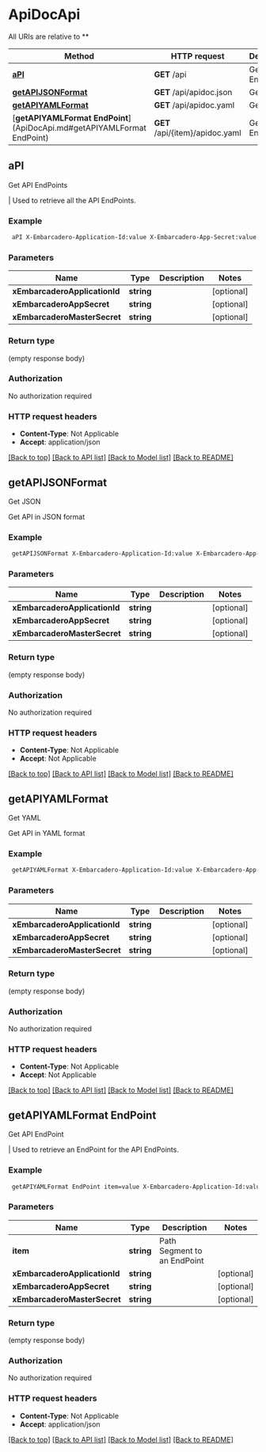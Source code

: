 # ApiDocApi

All URIs are relative to **

Method | HTTP request | Description
------------- | ------------- | -------------
[**aPI**](ApiDocApi.md#aPI) | **GET** /api | Get API EndPoints
[**getAPIJSONFormat**](ApiDocApi.md#getAPIJSONFormat) | **GET** /api/apidoc.json | Get JSON
[**getAPIYAMLFormat**](ApiDocApi.md#getAPIYAMLFormat) | **GET** /api/apidoc.yaml | Get YAML
[**getAPIYAMLFormat EndPoint**](ApiDocApi.md#getAPIYAMLFormat EndPoint) | **GET** /api/{item}/apidoc.yaml | Get API EndPoint


## **aPI**

Get API EndPoints

|
    Used to retrieve all the API EndPoints.

### Example
```bash
 aPI X-Embarcadero-Application-Id:value X-Embarcadero-App-Secret:value X-Embarcadero-Master-Secret:value
```

### Parameters

Name | Type | Description  | Notes
------------- | ------------- | ------------- | -------------
 **xEmbarcaderoApplicationId** | **string** |  | [optional]
 **xEmbarcaderoAppSecret** | **string** |  | [optional]
 **xEmbarcaderoMasterSecret** | **string** |  | [optional]

### Return type

(empty response body)

### Authorization

No authorization required

### HTTP request headers

 - **Content-Type**: Not Applicable
 - **Accept**: application/json

[[Back to top]](#) [[Back to API list]](../README.md#documentation-for-api-endpoints) [[Back to Model list]](../README.md#documentation-for-models) [[Back to README]](../README.md)

## **getAPIJSONFormat**

Get JSON

Get API in JSON format

### Example
```bash
 getAPIJSONFormat X-Embarcadero-Application-Id:value X-Embarcadero-App-Secret:value X-Embarcadero-Master-Secret:value
```

### Parameters

Name | Type | Description  | Notes
------------- | ------------- | ------------- | -------------
 **xEmbarcaderoApplicationId** | **string** |  | [optional]
 **xEmbarcaderoAppSecret** | **string** |  | [optional]
 **xEmbarcaderoMasterSecret** | **string** |  | [optional]

### Return type

(empty response body)

### Authorization

No authorization required

### HTTP request headers

 - **Content-Type**: Not Applicable
 - **Accept**: Not Applicable

[[Back to top]](#) [[Back to API list]](../README.md#documentation-for-api-endpoints) [[Back to Model list]](../README.md#documentation-for-models) [[Back to README]](../README.md)

## **getAPIYAMLFormat**

Get YAML

Get API in YAML format

### Example
```bash
 getAPIYAMLFormat X-Embarcadero-Application-Id:value X-Embarcadero-App-Secret:value X-Embarcadero-Master-Secret:value
```

### Parameters

Name | Type | Description  | Notes
------------- | ------------- | ------------- | -------------
 **xEmbarcaderoApplicationId** | **string** |  | [optional]
 **xEmbarcaderoAppSecret** | **string** |  | [optional]
 **xEmbarcaderoMasterSecret** | **string** |  | [optional]

### Return type

(empty response body)

### Authorization

No authorization required

### HTTP request headers

 - **Content-Type**: Not Applicable
 - **Accept**: Not Applicable

[[Back to top]](#) [[Back to API list]](../README.md#documentation-for-api-endpoints) [[Back to Model list]](../README.md#documentation-for-models) [[Back to README]](../README.md)

## **getAPIYAMLFormat EndPoint**

Get API EndPoint

|
    Used to retrieve an EndPoint for the API EndPoints.

### Example
```bash
 getAPIYAMLFormat EndPoint item=value X-Embarcadero-Application-Id:value X-Embarcadero-App-Secret:value X-Embarcadero-Master-Secret:value
```

### Parameters

Name | Type | Description  | Notes
------------- | ------------- | ------------- | -------------
 **item** | **string** | Path Segment to an EndPoint |
 **xEmbarcaderoApplicationId** | **string** |  | [optional]
 **xEmbarcaderoAppSecret** | **string** |  | [optional]
 **xEmbarcaderoMasterSecret** | **string** |  | [optional]

### Return type

(empty response body)

### Authorization

No authorization required

### HTTP request headers

 - **Content-Type**: Not Applicable
 - **Accept**: application/json

[[Back to top]](#) [[Back to API list]](../README.md#documentation-for-api-endpoints) [[Back to Model list]](../README.md#documentation-for-models) [[Back to README]](../README.md)

